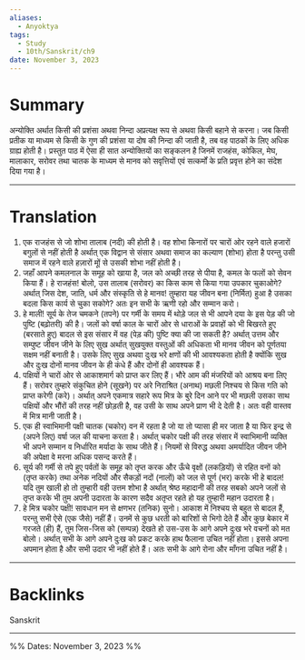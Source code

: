 ```yaml
---
aliases:
  - Anyoktya
tags:
  - Study
  - 10th/Sanskrit/ch9
date: November 3, 2023
---
```

# Summary
अन्योक्ति अर्थात किसी की प्रशंसा अथवा निन्दा अप्रत्यक्ष रूप से अथवा किसी बहाने से करना। जब किसी प्रतीक या माध्यम से किसी के गुण की प्रशंसा या दोष की निन्दा की जाती है, तब वह पाठकों के लिए अधिक ग्राह्य होती है। प्रस्तुत पाठ में ऐसा ही सात अन्योक्तियों का सङ्कलन है जिनमें राजहंस, कोकिल, मेघ, मालाकार, सरोवर तथा चातक के माध्यम से मानव को सवृत्तियों एवं सत्कर्मों के प्रति प्रवृत्त होने का संदेश दिया गया है।

---
# Translation
1. एक राजहंस से जो शोभा तालाब (नदी) की होती है। वह शोभा किनारों पर चारों ओर रहने वाले हजारों बगुलों से नहीं होती है अर्थात् एक विद्वान से संसार अथवा समाज का कल्याण (शोभा) होता है परन्तु उसी समाज में रहने वाले हज़ारों मूों से उसकी शोभा नहीं होती है।
2. जहाँ आपने कमलनाल के समूह को खाया है, जल को अच्छी तरह से पीया है, कमल के फलों को सेवन किया हैं। हे राजहंस! बोलो, उस तालाब (सरोवर) का किस काम से किया गया उपकार चुकाओगे? अर्थात् जिस देश, जाति, धर्म और संस्कृति से हे मानव! तुम्हारा यह जीवन बना (निर्मित) हुआ है उसका बदला किस कार्य से चुका सकोगे? अतः इन सभी के ऋणी रहो और सम्मान करो।
3. हे माली! सूर्य के तेज चमकने (तपने) पर गर्मी के समय में थोड़े जल से भी आपने दया के इस पेड़ की जो पुष्टि (बढ़ोतरी) की है। जलों को वर्षा काल के चारों ओर से धाराओं के प्रवाहों को भी बिखरते हुए (बरसाते हुए) बादल से इस संसार में वह (पेड़ की) पुष्टि क्या की जा सकती है? अर्थात् उत्तम और सम्पुष्ट जीवन जीने के लिए सुख अर्थात् सुखयुक्त वस्तुओं की अधिकता भी मानव जीवन को पूर्णतया सक्षम नहीं बनाती है। उसके लिए सुख अथवा दुःख भरे क्षणों की भी आवश्यकता होती है क्योंकि सुख और दुःख दोनों मानव जीवन के ही कंधे हैं और दोनों ही आवश्यक हैं।
4. पक्षियों ने चारों ओर से आकाशमार्ग को प्राप्त कर लिए हैं। भौरे आम की मंजरियों को आश्रय बना लिए हैं। सरोवर तुम्हारे संकुचित होने (सूखने) पर अरे निराश्रित (अनाथ) मछली निश्चय से किस गति को प्राप्त करेगी (करे)। अर्थात् अपने एकमात्र सहारे रूप मित्र के बुरे दिन आने पर भी मछली उसका साथ पक्षियों और भौंरों की तरह नहीं छोड़ती है, वह उसी के साथ अपने प्राण भी दे देती है। अतः वही वास्तव में मित्र मानी जाती है।
5. एक ही स्वाभिमानी पक्षी चातक (चकोर) वन में रहता है जो या तो प्यासा ही मर जाता है या फिर इन्द्र से (अपने लिए) वर्षा जल की याचना करता है। अर्थात् चकोर पक्षी की तरह संसार में स्वाभिमानी व्यक्ति भी अपने सम्मान व निर्धारित मर्यादा के साथ जीते हैं। नियमों से विरुद्ध अथवा अमर्यादित जीवन जीने की अपेक्षा वे मरना अधिक पसन्द करते हैं।
6. सूर्य की गर्मी से तपे हुए पर्वतों के समूह को तृप्त करक और ऊँचे वृक्षों (लकड़ियों) से रहित वनों को (तृप्त करके) तथा अनेक नदियों और सैकड़ों नदों (नालों) को जल से पूर्ण (भर) करके भी हे बादल! यदि तुम खाली हो तो तुम्हारी वही उत्तम शोभा है अर्थात् श्रेष्ठ महादानी की तरह सबको अपने जलों से तृप्त करके भी तुम अपनी उदारता के कारण सदैव अतृप्त रहते हो यह तुम्हारी महान उदारता है।
7. हे मित्र चकोर पक्षी! सावधान मन से क्षणभर (तनिक) सुनो। आकाश में निश्चय से बहुत से बादल हैं, परन्तु सभी ऐसे (एक जैसे) नहीं हैं। उनमें से कुछ धरती को बारिशों से भिगो देते हैं और कुछ बेकार में गरजते (ही) हैं, तुम जिस-जिस को (सम्पन्न) देखते हो उस-उस के आगे अपने दुःख भरे वचनों को मत बोलो। अर्थात् सभी के आगे अपने दुःख को प्रकट करके हाथ फैलाना उचित नहीं होता। इससे अपना अपमान होता है और सभी उदार भी नहीं होते हैं। अतः सभी के आगे रोना और माँगना उचित नहीं है।

---
# Backlinks
Sanskrit

---

%%
Dates: November 3, 2023
%%